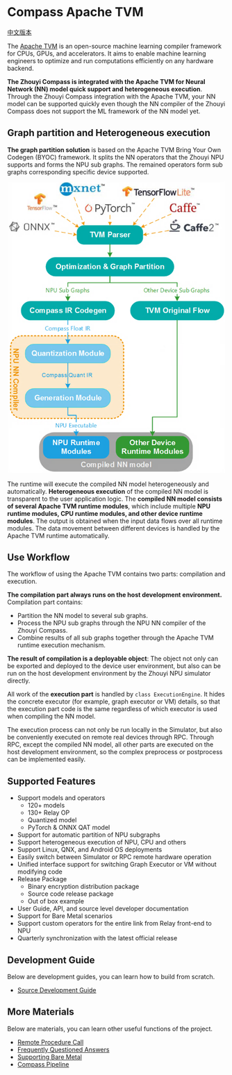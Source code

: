 <!---SPDX-License-Identifier: Apache-2.0-->
<!---Copyright (c) 2023 Arm Technology (China) Co. Ltd.-->

# Compass Apache TVM

[中文版本](../README.osc.md)

The [Apache TVM](https://tvm.apache.org/) is an open-source machine learning compiler framework for CPUs, GPUs, and accelerators. It aims to enable machine learning engineers to optimize and run computations efficiently on any hardware backend.

**The Zhouyi Compass is integrated with the Apache TVM for Neural Network (NN) model quick support and heterogeneous execution**. Through the Zhouyi Compass integration with the Apache TVM, your NN model can be supported quickly even though the NN compiler of the Zhouyi Compass does not support the ML framework of the NN model yet.

## Graph partition and Heterogeneous execution

**The graph partition solution** is based on the Apache TVM Bring Your Own Codegen (BYOC) framework. It splits the NN operators that the Zhouyi NPU supports and forms the NPU sub graphs. The remained operators form sub graphs corresponding specific device supported.

<center><img src="../aipu/docs/images/graph_parition_solution.png" width="500"></center>

The runtime will execute the compiled NN model heterogeneously and automatically. **Heterogeneous execution** of the compiled NN model is transparent to the user application logic. The **compiled NN model consists of several Apache TVM runtime modules**, which include multiple **NPU runtime modules, CPU runtime modules, and other device runtime modules**. The output is obtained when the input data flows over all runtime modules. The data movement between different devices is handled by the Apache TVM runtime automatically.

## Use Workflow

The workflow of using the Apache TVM contains two parts: compilation and execution.

**The compilation part always runs on the host development environment.** Compilation part contains:

- Partition the NN model to several sub graphs.
- Process the NPU sub graphs through the NPU NN compiler of the Zhouyi Compass.
- Combine results of all sub graphs together through the Apache TVM runtime execution mechanism.

**The result of compilation is a deployable object**: The object not only can be exported and deployed to the device user environment, but also can be run on the host development environment by the Zhouyi NPU simulator directly.

All work of the **execution part** is handled by `class ExecutionEngine`. It hides the concrete executor (for example, graph executor or VM) details, so that the execution part code is the same regardless of which executor is used when compiling the NN model.

The execution process can not only be run locally in the Simulator, but also be conveniently executed on remote real devices through RPC. Through RPC, except the compiled NN model, all other parts are executed on the host development environment, so the complex preprocess or postprocess can be implemented easily.

## Supported Features

- Support models and operators
    - 120+ models
    - 130+ Relay OP
    - Quantized model
    - PyTorch & ONNX QAT model
- Support for automatic partition of NPU subgraphs
- Support heterogeneous execution of NPU, CPU and others
- Support Linux, QNX, and Android OS deployments
- Easily switch between Simulator or RPC remote hardware operation
- Unified interface support for switching Graph Executor or VM without modifying code
- Release Package
    - Binary encryption distribution package
    - Source code release package
    - Out of box example
- User Guide, API, and source level developer documentation
- Support for Bare Metal scenarios
- Support custom operators for the entire link from Relay front-end to NPU
- Quarterly synchronization with the latest official release

## Development Guide

Below are development guides, you can learn how to build from scratch.

- [Source Development Guide](../aipu/docs/source_development_guide.md)

## More Materials

Below are materials, you can learn other useful functions of the project.

- [Remote Procedure Call](../aipu/docs/rpc.md)
- [Frequently Questioned Answers](../aipu/docs/fqa.md)
- [Supporting Bare Metal](../aipu/docs/supporting_bare_metal.md)
- [Compass Pipeline](../aipu/docs/pipeline.md)
